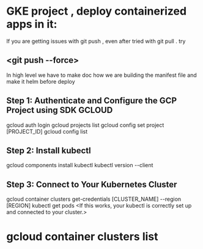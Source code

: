  # GKE project , deploy containerized apps in it:

 If you are getting issues with git push , even after tried with git pull . try 
   ## <git push --force>

 In high level we have to make doc how we are building the manifest file and make it helm before deploy

 ## Step 1: Authenticate and Configure the GCP Project using SDK GCLOUD
 gcloud auth login
 gcloud projects list
 gcloud config set project [PROJECT_ID]
 gcloud config list

## Step 2: Install kubectl
gcloud components install kubectl
kubectl version --client

## Step 3: Connect to Your Kubernetes Cluster
gcloud container clusters get-credentials [CLUSTER_NAME] --region [REGION]
kubectl get pods
<If this works, your kubectl is correctly set up and connected to your cluster.>

gcloud container clusters list  
=================





